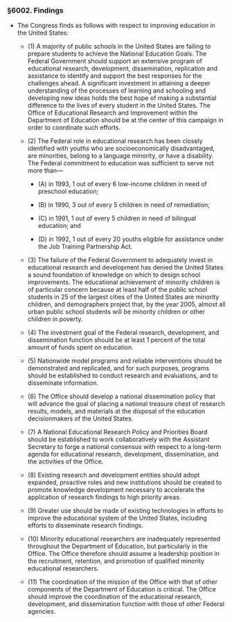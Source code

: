 ### §6002. Findings
* The Congress finds as follows with respect to improving education in the United States:

  * (1) A majority of public schools in the United States are failing to prepare students to achieve the National Education Goals. The Federal Government should support an extensive program of educational research, development, dissemination, replication and assistance to identify and support the best responses for the challenges ahead. A significant investment in attaining a deeper understanding of the processes of learning and schooling and developing new ideas holds the best hope of making a substantial difference to the lives of every student in the United States. The Office of Educational Research and Improvement within the Department of Education should be at the center of this campaign in order to coordinate such efforts.

  * (2) The Federal role in educational research has been closely identified with youths who are socioeconomically disadvantaged, are minorities, belong to a language minority, or have a disability. The Federal commitment to education was sufficient to serve not more than—

    * (A) in 1993, 1 out of every 6 low-income children in need of preschool education;

    * (B) in 1990, 3 out of every 5 children in need of remediation;

    * (C) in 1991, 1 out of every 5 children in need of bilingual education; and

    * (D) in 1992, 1 out of every 20 youths eligible for assistance under the Job Training Partnership Act.


  * (3) The failure of the Federal Government to adequately invest in educational research and development has denied the United States a sound foundation of knowledge on which to design school improvements. The educational achievement of minority children is of particular concern because at least half of the public school students in 25 of the largest cities of the United States are minority children, and demographers project that, by the year 2005, almost all urban public school students will be minority children or other children in poverty.

  * (4) The investment goal of the Federal research, development, and dissemination function should be at least 1 percent of the total amount of funds spent on education.

  * (5) Nationwide model programs and reliable interventions should be demonstrated and replicated, and for such purposes, programs should be established to conduct research and evaluations, and to disseminate information.

  * (6) The Office should develop a national dissemination policy that will advance the goal of placing a national treasure chest of research results, models, and materials at the disposal of the education decisionmakers of the United States.

  * (7) A National Educational Research Policy and Priorities Board should be established to work collaboratively with the Assistant Secretary to forge a national consensus with respect to a long-term agenda for educational research, development, dissemination, and the activities of the Office.

  * (8) Existing research and development entities should adopt expanded, proactive roles and new institutions should be created to promote knowledge development necessary to accelerate the application of research findings to high priority areas.

  * (9) Greater use should be made of existing technologies in efforts to improve the educational system of the United States, including efforts to disseminate research findings.

  * (10) Minority educational researchers are inadequately represented throughout the Department of Education, but particularly in the Office. The Office therefore should assume a leadership position in the recruitment, retention, and promotion of qualified minority educational researchers.

  * (11) The coordination of the mission of the Office with that of other components of the Department of Education is critical. The Office should improve the coordination of the educational research, development, and dissemination function with those of other Federal agencies.